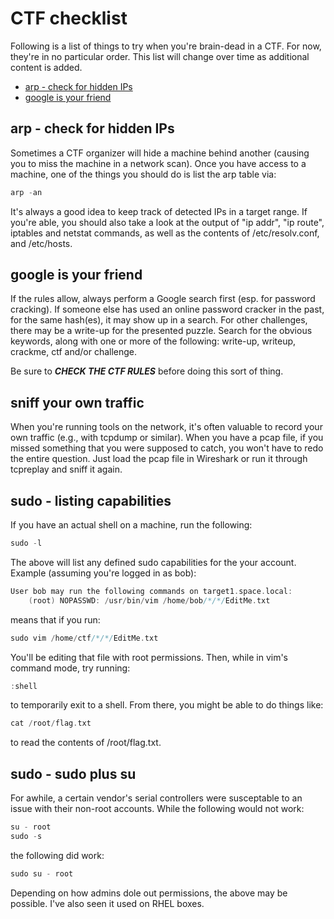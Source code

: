 # CTF checklist

Following is a list of things to try when you're brain-dead in a CTF.  For now, they're in no particular order.  This list will change over time as additional content is added.

* [arp - check for hidden IPs](#arphiddenips)
* [google is your friend](#googleisyourfriend)

## <a href="#arphiddenips"></a>arp - check for hidden IPs

Sometimes a CTF organizer will hide a machine behind another (causing you to miss the machine in a network scan).  Once you have access to a machine, one of the things you should do is list the arp table via:
```c
arp -an
```
It's always a good idea to keep track of detected IPs in a target range.  If you're able, you should also take a look at the output of "ip addr", "ip route", iptables and netstat commands, as well as the contents of /etc/resolv.conf, and /etc/hosts.

## <a href="#googleisyourfriend"></a>google is your friend

If the rules allow, always perform a Google search first (esp. for password cracking).  If someone else has used an online password cracker in the past, for the same hash(es), it may show up in a search.  For other challenges, there may be a write-up for the presented puzzle.  Search for the obvious keywords, along with one or more of the following: write-up, writeup, crackme, ctf and/or challenge.

Be sure to ***CHECK THE CTF RULES*** before doing this sort of thing.

## sniff your own traffic

When you're running tools on the network, it's often valuable to record your own traffic (e.g., with tcpdump or similar).  When you have a pcap file, if you missed something that you were supposed to catch, you won't have to redo the entire question.  Just load the pcap file in Wireshark or run it through tcpreplay and sniff it again.

## sudo - listing capabilities

If you have an actual shell on a machine, run the following:
```c
sudo -l
```
The above will list any defined sudo capabilities for the your account.  Example (assuming you're logged in as bob):
```c
User bob may run the following commands on target1.space.local:
    (root) NOPASSWD: /usr/bin/vim /home/bob/*/*/EditMe.txt
```
means that if you run:
```c
sudo vim /home/ctf/*/*/EditMe.txt
```
You'll be editing that file with root permissions.  Then, while in vim's command mode, try running:
```c
:shell
```
to temporarily exit to a shell. From there, you might be able to do things like:
```c
cat /root/flag.txt
```
to read the contents of /root/flag.txt.

## sudo - sudo plus su

For awhile, a certain vendor's serial controllers were susceptable to an issue with their non-root accounts.  While the following would not work:
```c
su - root
sudo -s
```
the following did work:
```c
sudo su - root
```
Depending on how admins dole out permissions, the above may be possible.  I've also seen it used on RHEL boxes.

